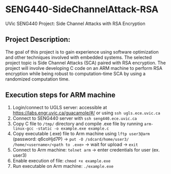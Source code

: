 # SENG440-SideChannelAttack-RSA
UVic SENG440 Project: Side Channel Attacks with RSA Encryption

## Project Description:
The goal of this project is to gain experience using software optimization and other techniques involved with embedded systems.
The selected project topic is Side Channel Attacks (SCA) paired with RSA encryption.
The project will involve developing C code on an ARM machine to perform RSA encryption while being robust to computation-time SCA by using a randomized computation time.

## Execution steps for ARM machine
1. Login/connect to UGLS server: accessible at https://labs.engr.uvic.ca/guacamole/#/ or using `ssh ugls.ece.uvic.ca`
2. Connect to SENG440 server with `ssh seng440.ece.uvic.ca`
3. Copy C file to `/tmp/` directory and compile .exe file by running `arm-linux-gcc -static -o example.exe example.c`
4. Copy executable (.exe) file to Arm machine using `lftp user3@arm` (password: q6coHjd7P) -> `put -O /sdcard/home/user3/ /home/<username>/<path to .exe>` -> wait for upload -> `exit`
5. Connect to Arm machine: `telnet arm` -> enter credentials for user (ex. user3)
6. Enable execution of file: `chmod +x example.exe`
7. Run executable on Arm machine: `./example.exe`
